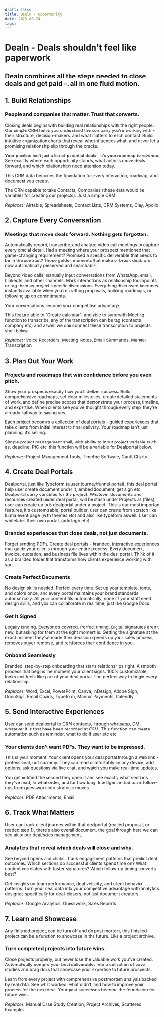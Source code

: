 ```yaml
---
draft: false
title: Dealn - Opportunity
date: 2025-06-24
tags:
---
```

# Dealn - Deals shouldn’t feel like paperwork
## Dealn combines all the steps needed to close deals and get paid -. all in one fluid motion.


## 1. Build Relationships

### People and companies that matter. Trust that converts.

Closing deals begins with building real relationships with the right people. Our simple CRM helps you understand the company you’re working with - their structure, decision-makers, and what matters to each contact. Build intuitive organization charts that reveal who influences what, and never let a promising relationship slip through the cracks.

Your pipeline isn’t just a list of potential deals - it’s your roadmap to revenue. See exactly where each opportunity stands, what actions move deals forward, and which relationships need attention today.

This CRM data becomes the foundation for every interaction, roadmap, and document you create.

The CRM capable to take Contacts, Companies (these data would be variables for creating our projects). Just a simple CRM.

*Replaces:* Airtable, Spreadsheets, Contact Lists, CRM Systems, Clay, Apollo

## 2. Capture Every Conversation

### Meetings that move deals forward. Nothing gets forgotten.

Automatically record, transcribe, and analyze video call meetings to capture every crucial detail. Had a meeting where your prospect mentioned that game-changing requirement? Promised a specific deliverable that needs to be in the contract? Those golden moments that make or break deals are now automatically preserved and searchable.

Beyond video calls, manually input conversations from WhatsApp, email, LinkedIn, and other channels. Mark interactions as relationship touchpoints or tag them as project-specific discussions. Everything discussed becomes instantly available when you’re crafting proposals, building roadmaps, or following up on commitments.

Your conversations become your competitive advantage.

This feature able to "Create calendar", and able to sync with Meeting function to transcribe, any of the transcription can be tag (contacts, company etc) and aswell we can connect these transcription to projects shell below.

*Replaces:* Voice Recorders, Meeting Notes, Email Summaries, Manual Transcription

## 3. Plan Out Your Work

### Projects and roadmaps that win confidence before you even pitch.

Show your prospects exactly how you’ll deliver success. Build comprehensive roadmaps, set clear milestones, create detailed statements of work, and define precise scopes that demonstrate your process, timeline, and expertise. When clients see you’ve thought through every step, they’re already halfway to saying yes.

Each project becomes a collection of deal portals - guided experiences that take clients from initial interest to final delivery. Your roadmap isn’t just planning; it’s selling.

Simple project management shell, with ability to input project variable such as, deadline, PIC etc, this function will be a variable for Dealportal below.

*Replaces:* Project Management Tools, Timeline Software, Gantt Charts

## 4. Create Deal Portals

Dealportal, just like Typeform (a user journey/funnel portal), this deal portal help user create document under it, embed document, get sign etc. Dealportal carry variables for the project. Whatever documents and resources created under deal portal, will be stash under Projects as (files), user can create up to 5 dealportal under a project. This is our most importan features, it's customizable, portal builder, user can create from scratch like lu.ma event page (with themes etc) and also like typeform aswell. User can whitelabel their own portal, (add logo etc).

### Branded experiences that close deals, not just documents.

Forget sending PDFs. Create deal portals - branded, interactive experiences that guide your clients through your entire process. Every document, invoice, quotation, and business file lives within the deal portal. Think of it as a branded folder that transforms how clients experience working with you.

### Create Perfect Documents

No design skills needed. Perfect every time. Set up your template, fonts, and colors once, and every portal maintains your brand standards automatically. All your content fits automatically, none of your staff need design skills, and you can collaborate in real time, just like Google Docs.

### Get It Signed

Legally binding. Everyone’s covered. Perfect timing. Digital signatures aren’t new, but asking for them at the right moment is. Getting the signature at the exact moment they’ve made their decision speeds up your sales process, removes buyer remorse, and reinforces their confidence in you.

### Onboard Seamlessly

Branded, step-by-step onboarding that starts relationships right. A smooth process that begins the moment your client signs. 100% customizable, looks and feels like part of your deal portal. The perfect way to begin every relationship.

*Replaces:* Word, Excel, PowerPoint, Canva, InDesign, Adobe Sign, DocuSign, Email Chains, Typeform, Manual Payments, Calendly

## 5. Send Interactive Experiences

User can send dealportal to CRM contacts, through whatsapp, DM, whatever it is that have been recorded at CRM. This function can create automation such as reminder, what to do if user etc etc.

### Your clients don’t want PDFs. They want to be impressed.

This is your moment. Your client opens your deal portal through a web link - professional, not spammy. They can read comfortably on any device, add options, ask questions via live chat, and watch you make real-time updates.

You get notified the second they open it and see exactly what sections they’ve read, in what order, and for how long. Intelligence that turns follow-ups from guesswork into strategic moves.

*Replaces:* PDF Attachments, Email

## 6. Track What Matters

User can track client journey within that dealportal (readed proposal, or readed step 1), there's also overall document,  the goal through here we can see all of our deal/sales management.

### Analytics that reveal which deals will close and why.

See beyond opens and clicks. Track engagement patterns that predict deal outcomes. Which sections do successful clients spend time on? What content correlates with faster signatures? Which follow-up timing converts best?

Get insights on team performance, deal velocity, and client behavior patterns. Turn your deal data into your competitive advantage with analytics designed specifically for deal-closers, not just document creators.

*Replaces:* Google Analytics, Guesswork, Sales Reports
## 7. Learn and Showcase
Any finished project, can be turn off and do post mortem, this finished project can be a function to showcase in the future. Like a project archive.

### Turn completed projects into future wins.

Close projects properly, but never lose the valuable work you’ve created. Automatically compile your best deliverables into a collection of case studies and brag docs that showcase your expertise to future prospects.

Learn from every project with comprehensive postmortem analysis backed by real data. See what worked, what didn’t, and how to improve your process for the next deal. Your past successes become the foundation for future wins.

*Replaces:* Manual Case Study Creation, Project Archives, Scattered Examples